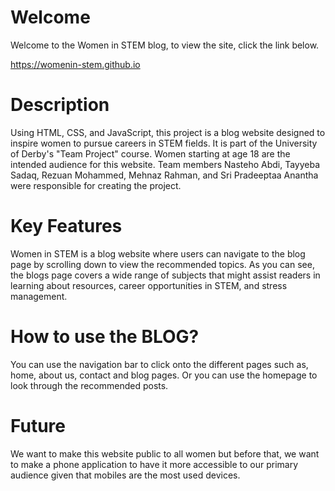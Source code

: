 # Welcome
Welcome to the Women in STEM blog, to view the site, click the link below. 

https://womenin-stem.github.io


# Description

Using HTML, CSS, and JavaScript, this project is a blog website designed to inspire women to pursue careers in STEM fields. It is part of the University of Derby's "Team Project" course. Women starting at age 18 are the intended audience for this website.  Team members Nasteho Abdi, Tayyeba Sadaq, Rezuan Mohammed, Mehnaz Rahman, and Sri Pradeeptaa Anantha were responsible for creating the project. 


# Key Features 

Women in STEM is a blog website where users can navigate to the blog page by scrolling down to view the recommended topics. As you can see, the blogs page covers a wide range of subjects that might assist readers in learning about resources, career opportunities in STEM, and stress management. 

# How to use the BLOG? 

You can use the navigation bar to click onto the different pages such as, home, about us, contact and blog pages. Or you can use the homepage to look through the recommended posts. 


# Future

We want to make this website public to all women but before that, we want to make a phone application to have it more accessible to our primary audience given that mobiles are the most used devices. 
